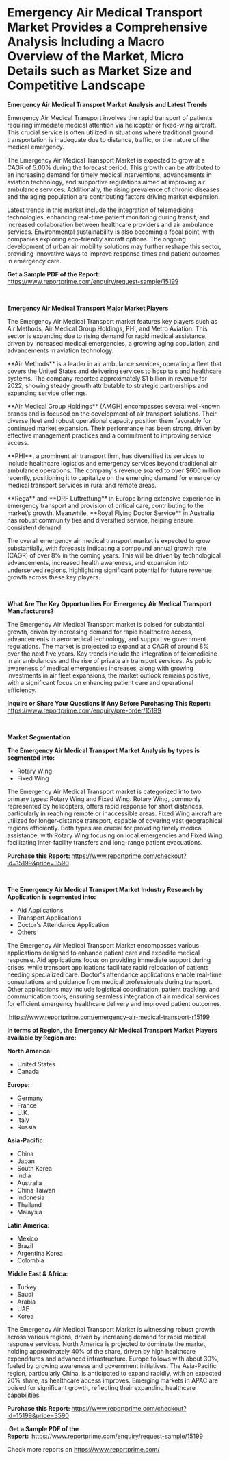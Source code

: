 <p><h1>Emergency Air Medical Transport Market Provides a Comprehensive Analysis Including a Macro Overview of the Market, Micro Details such as Market Size and Competitive Landscape</h1></p><p><strong>Emergency Air Medical Transport Market Analysis and Latest Trends</strong></p>
<p><p>Emergency Air Medical Transport involves the rapid transport of patients requiring immediate medical attention via helicopter or fixed-wing aircraft. This crucial service is often utilized in situations where traditional ground transportation is inadequate due to distance, traffic, or the nature of the medical emergency. </p><p>The Emergency Air Medical Transport Market is expected to grow at a CAGR of 5.00% during the forecast period. This growth can be attributed to an increasing demand for timely medical interventions, advancements in aviation technology, and supportive regulations aimed at improving air ambulance services. Additionally, the rising prevalence of chronic diseases and the aging population are contributing factors driving market expansion.</p><p>Latest trends in this market include the integration of telemedicine technologies, enhancing real-time patient monitoring during transit, and increased collaboration between healthcare providers and air ambulance services. Environmental sustainability is also becoming a focal point, with companies exploring eco-friendly aircraft options. The ongoing development of urban air mobility solutions may further reshape this sector, providing innovative ways to improve response times and patient outcomes in emergency care.</p></p>
<p><strong>Get a Sample PDF of the Report:&nbsp;</strong> <a href="https://www.reportprime.com/enquiry/request-sample/15199?utm_campaign=3030&utm_medium=2&utm_source=Github&utm_content=ia&utm_term=20032025&utm_id=emergency-air-medical-transport">https://www.reportprime.com/enquiry/request-sample/15199</a></p>
<p>&nbsp;</p>
<p><strong>Emergency Air Medical Transport Major Market Players</strong></p>
<p><p>The Emergency Air Medical Transport market features key players such as Air Methods, Air Medical Group Holdings, PHI, and Metro Aviation. This sector is expanding due to rising demand for rapid medical assistance, driven by increased medical emergencies, a growing aging population, and advancements in aviation technology.</p><p>**Air Methods** is a leader in air ambulance services, operating a fleet that covers the United States and delivering services to hospitals and healthcare systems. The company reported approximately $1 billion in revenue for 2022, showing steady growth attributable to strategic partnerships and expanding service offerings.</p><p>**Air Medical Group Holdings** (AMGH) encompasses several well-known brands and is focused on the development of air transport solutions. Their diverse fleet and robust operational capacity position them favorably for continued market expansion. Their performance has been strong, driven by effective management practices and a commitment to improving service access.</p><p>**PHI**, a prominent air transport firm, has diversified its services to include healthcare logistics and emergency services beyond traditional air ambulance operations. The company's revenue soared to over $600 million recently, positioning it to capitalize on the emerging demand for emergency medical transport services in rural and remote areas.</p><p>**Rega** and **DRF Luftrettung** in Europe bring extensive experience in emergency transport and provision of critical care, contributing to the market’s growth. Meanwhile, **Royal Flying Doctor Service** in Australia has robust community ties and diversified service, helping ensure consistent demand.</p><p>The overall emergency air medical transport market is expected to grow substantially, with forecasts indicating a compound annual growth rate (CAGR) of over 8% in the coming years. This will be driven by technological advancements, increased health awareness, and expansion into underserved regions, highlighting significant potential for future revenue growth across these key players.</p></p>
<p>&nbsp;</p>
<p><strong>What Are The Key Opportunities For Emergency Air Medical Transport Manufacturers?</strong></p>
<p><p>The Emergency Air Medical Transport market is poised for substantial growth, driven by increasing demand for rapid healthcare access, advancements in aeromedical technology, and supportive government regulations. The market is projected to expand at a CAGR of around 8% over the next five years. Key trends include the integration of telemedicine in air ambulances and the rise of private air transport services. As public awareness of medical emergencies increases, along with growing investments in air fleet expansions, the market outlook remains positive, with a significant focus on enhancing patient care and operational efficiency.</p></p>
<p><strong>Inquire or Share Your Questions If Any Before Purchasing This Report:</strong> <a href="https://www.reportprime.com/enquiry/pre-order/15199?utm_campaign=3030&utm_medium=2&utm_source=Github&utm_content=ia&utm_term=20032025&utm_id=emergency-air-medical-transport">https://www.reportprime.com/enquiry/pre-order/15199</a></p>
<p>&nbsp;</p>
<p><strong>Market Segmentation</strong></p>
<p><strong>The Emergency Air Medical Transport Market Analysis by types is segmented into:</strong></p>
<p><ul><li>Rotary Wing</li><li>Fixed Wing</li></ul></p>
<p><p>The Emergency Air Medical Transport market is categorized into two primary types: Rotary Wing and Fixed Wing. Rotary Wing, commonly represented by helicopters, offers rapid response for short distances, particularly in reaching remote or inaccessible areas. Fixed Wing aircraft are utilized for longer-distance transport, capable of covering vast geographical regions efficiently. Both types are crucial for providing timely medical assistance, with Rotary Wing focusing on local emergencies and Fixed Wing facilitating inter-facility transfers and long-range patient evacuations.</p></p>
<p><strong>Purchase this Report:&nbsp;</strong><a href="https://www.reportprime.com/checkout?id=15199&price=3590&utm_campaign=3030&utm_medium=2&utm_source=Github&utm_content=ia&utm_term=20032025&utm_id=emergency-air-medical-transport">https://www.reportprime.com/checkout?id=15199&price=3590</a></p>
<p>&nbsp;</p>
<p><strong>The Emergency Air Medical Transport Market Industry Research by Application is segmented into:</strong></p>
<p><ul><li>Aid Applications</li><li>Transport Applications</li><li>Doctor's Attendance Application</li><li>Others</li></ul></p>
<p><p>The Emergency Air Medical Transport Market encompasses various applications designed to enhance patient care and expedite medical response. Aid applications focus on providing immediate support during crises, while transport applications facilitate rapid relocation of patients needing specialized care. Doctor's attendance applications enable real-time consultations and guidance from medical professionals during transport. Other applications may include logistical coordination, patient tracking, and communication tools, ensuring seamless integration of air medical services for efficient emergency healthcare delivery and improved patient outcomes.</p></p>
<p><a href="https://www.reportprime.com/emergency-air-medical-transport-r15199?utm_campaign=3030&utm_medium=2&utm_source=Github&utm_content=ia&utm_term=20032025&utm_id=emergency-air-medical-transport">&nbsp;https://www.reportprime.com/emergency-air-medical-transport-r15199</a></p>
<p><strong>In terms of Region, the Emergency Air Medical Transport Market Players available by Region are:</strong></p>
<p>
    <p> <strong> North America: </strong>
        <ul>
            <li>United States</li>
            <li>Canada</li>
        </ul>
        </p> 
    <p> <strong> Europe: </strong>
        <ul>
            <li>Germany</li>
            <li>France</li>
            <li>U.K.</li>
            <li>Italy</li>
            <li>Russia</li>
        </ul>
        </p> 
    <p> <strong> Asia-Pacific: </strong>
        <ul>
            <li>China</li>
            <li>Japan</li>
            <li>South Korea</li>
            <li>India</li>
            <li>Australia</li>
            <li>China Taiwan</li>
            <li>Indonesia</li>
            <li>Thailand</li>
            <li>Malaysia</li>
        </ul>
        </p> 
    <p> <strong> Latin America: </strong>
        <ul>
            <li>Mexico</li>
            <li>Brazil</li>
            <li>Argentina Korea</li>
            <li>Colombia</li>
        </ul>
        </p> 
    <p> <strong> Middle East & Africa: </strong>
        <ul>
            <li>Turkey</li>
            <li>Saudi</li>
            <li>Arabia</li>
            <li>UAE</li>
            <li>Korea</li>
        </ul>
    </p>
    </p>
<p><p>The Emergency Air Medical Transport Market is witnessing robust growth across various regions, driven by increasing demand for rapid medical response services. North America is projected to dominate the market, holding approximately 40% of the share, driven by high healthcare expenditures and advanced infrastructure. Europe follows with about 30%, fueled by growing awareness and government initiatives. The Asia-Pacific region, particularly China, is anticipated to expand rapidly, with an expected 20% share, as healthcare access improves. Emerging markets in APAC are poised for significant growth, reflecting their expanding healthcare capabilities.</p></p>
<p><strong>Purchase this Report: </strong><a href="https://www.reportprime.com/checkout?id=15199&price=3590&utm_campaign=3030&utm_medium=2&utm_source=Github&utm_content=ia&utm_term=20032025&utm_id=emergency-air-medical-transport">https://www.reportprime.com/checkout?id=15199&price=3590</a></p>
<p>&nbsp;<strong>Get a Sample PDF of the Report:&nbsp;&nbsp;</strong><a href="https://www.reportprime.com/enquiry/request-sample/15199?utm_campaign=3030&utm_medium=2&utm_source=Github&utm_content=ia&utm_term=20032025&utm_id=emergency-air-medical-transport">https://www.reportprime.com/enquiry/request-sample/15199</a></p>
<p><strong></strong></p>
<p>Check more reports on <a href="https://www.reportprime.com/?utm_campaign=3030&utm_medium=2&utm_source=Github&utm_content=ia&utm_term=20032025&utm_id=emergency-air-medical-transport">https://www.reportprime.com/</a></p>